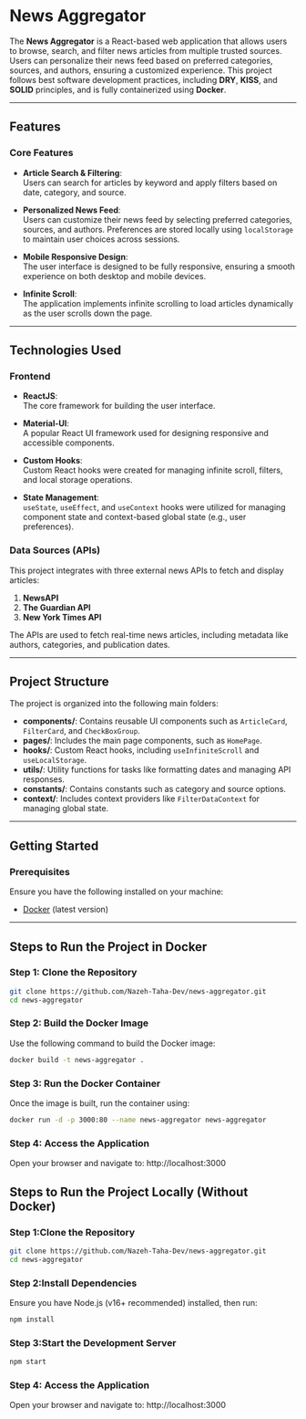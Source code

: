 # News Aggregator

The **News Aggregator** is a React-based web application that allows users to browse, search, and filter news articles from multiple trusted sources. Users can personalize their news feed based on preferred categories, sources, and authors, ensuring a customized experience. This project follows best software development practices, including **DRY**, **KISS**, and **SOLID** principles, and is fully containerized using **Docker**.

---

## Features

### Core Features

- **Article Search & Filtering**:  
  Users can search for articles by keyword and apply filters based on date, category, and source.
- **Personalized News Feed**:  
  Users can customize their news feed by selecting preferred categories, sources, and authors. Preferences are stored locally using `localStorage` to maintain user choices across sessions.

- **Mobile Responsive Design**:  
  The user interface is designed to be fully responsive, ensuring a smooth experience on both desktop and mobile devices.

- **Infinite Scroll**:  
  The application implements infinite scrolling to load articles dynamically as the user scrolls down the page.

---

## Technologies Used

### Frontend

- **ReactJS**:  
  The core framework for building the user interface.
- **Material-UI**:  
  A popular React UI framework used for designing responsive and accessible components.

- **Custom Hooks**:  
  Custom React hooks were created for managing infinite scroll, filters, and local storage operations.

- **State Management**:  
  `useState`, `useEffect`, and `useContext` hooks were utilized for managing component state and context-based global state (e.g., user preferences).

### Data Sources (APIs)

This project integrates with three external news APIs to fetch and display articles:

1. **NewsAPI**
2. **The Guardian API**
3. **New York Times API**

The APIs are used to fetch real-time news articles, including metadata like authors, categories, and publication dates.

---

## Project Structure

The project is organized into the following main folders:

- **components/**: Contains reusable UI components such as `ArticleCard`, `FilterCard`, and `CheckBoxGroup`.
- **pages/**: Includes the main page components, such as `HomePage`.
- **hooks/**: Custom React hooks, including `useInfiniteScroll` and `useLocalStorage`.
- **utils/**: Utility functions for tasks like formatting dates and managing API responses.
- **constants/**: Contains constants such as category and source options.
- **context/**: Includes context providers like `FilterDataContext` for managing global state.

---

## Getting Started

### Prerequisites

Ensure you have the following installed on your machine:

- [Docker](https://www.docker.com/) (latest version)

---

## Steps to Run the Project in Docker

### Step 1: Clone the Repository

```bash
git clone https://github.com/Nazeh-Taha-Dev/news-aggregator.git
cd news-aggregator
```

### Step 2: Build the Docker Image

Use the following command to build the Docker image:

```bash
docker build -t news-aggregator .
```

### Step 3: Run the Docker Container

Once the image is built, run the container using:

```bash
docker run -d -p 3000:80 --name news-aggregator news-aggregator
```

### Step 4: Access the Application

Open your browser and navigate to:
http://localhost:3000

## Steps to Run the Project Locally (Without Docker)

### Step 1:Clone the Repository

```bash
git clone https://github.com/Nazeh-Taha-Dev/news-aggregator.git
cd news-aggregator
```

### Step 2:Install Dependencies
Ensure you have Node.js (v16+ recommended) installed, then run:

```bash
npm install
```

### Step 3:Start the Development Server

```bash
npm start
```
### Step 4: Access the Application

Open your browser and navigate to:
http://localhost:3000
